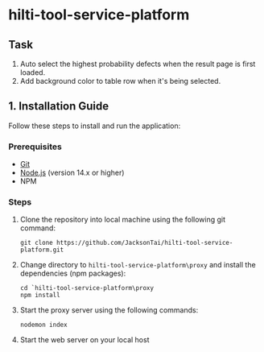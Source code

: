 # hilti-tool-service-platform

## Task
1) Auto select the highest probability defects when the result page is first loaded.
2) Add background color to table row when it's being selected.

## **1. Installation Guide**
Follow these steps to install and run the application:
### Prerequisites
- [Git](https://git-scm.com/)
- [Node.js](https://nodejs.org/en) (version 14.x or higher)
- NPM

### Steps
1. Clone the repository into local machine using the following git command:
    ```
    git clone https://github.com/JacksonTai/hilti-tool-service-platform.git
    ```

2. Change directory to `hilti-tool-service-platform\proxy` and install the dependencies (npm packages):
    ```
    cd `hilti-tool-service-platform\proxy
    npm install
    ```

3. Start the proxy server using the following commands:
    ```
    nodemon index
    ```

4. Start the web server on your local host
